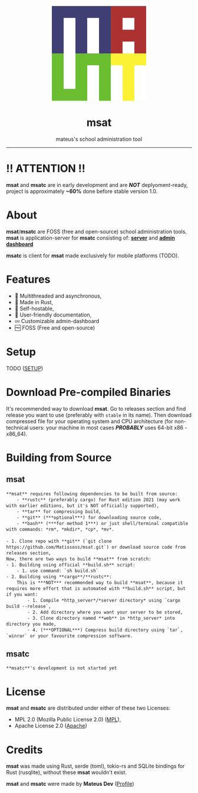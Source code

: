 <div align=center>
    <img src="promo/logo256x256.png">
    <h1>msat</h1>
    <p>mateus's school administration tool</p>
</div>

---

# ‼️ ATTENTION ‼️

**msat** and **msatc** are in early development and are ***NOT*** deplyoment-ready,
project is approximately **~60%** done before stable version 1.0.

# About

**msat**/**msatc** are FOSS (free and open-source) school administration tools.
**msat** is application-server for **msatc** consisting of: 
**[server](server)** and **[admin dashboard](http_server)**

**msatc** is client for **msat** made exclusively for mobile platforms (TODO).

# Features

- 🚀 Multithreaded and asynchronous,
- 🦀 Made in Rust,
- 🔑 Self-hostable,
- 📖 User-friendly documentation,
- 💤 Customizable admin-dashboard
- 🆓 FOSS (Free and open-source)

# Setup

TODO ([SETUP](setup.md))

# Download Pre-compiled Binaries

It's recommended way to download **msat**. Go to releases section and find release you want to use (preferably with `stable` in its name). 
Then download compressed file for your operating system and CPU architecture (for non-technical users: your machine in most cases ***PROBABLY*** 
uses 64-bit x86 - x86_64).

# Building from Source 

## msat 
    **msat** requires following dependencies to be built from source:
        - **rustc** (preferably cargo) for Rust edition 2021 (may work with earlier editions, but it's NOT officially supported),
        - **tar** for compressing build,
        - **git** (***optional***) for downloading source code,
        - **bash** (***for method 1***) or just shell/terminal compatible with commands: *rm*, *mkdir*, *cp*, *mv*.
    
    - 1. Clone repo with **git** (`git clone https://github.com/Matissoss/msat.git`) or download source code from releases section,
    Now, there are two ways to build **msat** from scratch:
    - 1. Building using official **build.sh** script:
        - 1. use command: `sh build.sh`
    - 2. Building using **cargo**/**rustc**:
        This is ***NOT*** recommended way to build **msat**, because it requires more effort that is automated with **build.sh** script, but if you want:
            - 1. Compile *http_server*/*server directory* using `cargo build --release`,
            - 2. Add directory where you want your server to be stored,
            - 3. Clone directory named **web** in *http_server* into directory you made,
            - 4. (***OPTIONAL***) Compress build directory using `tar`, `winrar` or your favourite compression software.
## msatc 
    **msatc**'s development is not started yet

# License

**msat** and **msatc** are distributed under either of these two Licenses:
- MPL 2.0 (Mozilla Public License 2.0) ([MPL](LICENSE-MPL.md)),
- Apache License 2.0 ([Apache](LICENSE-APACHE.md))

# Credits

**msat** was made using Rust, serde (toml), tokio-rs and SQLite bindings for Rust (rusqlite), 
without these **msat** wouldn't exist.

**msat** and **msatc** were made by **Mateus Dev** ([Profile](https://github.com/Matissoss))
